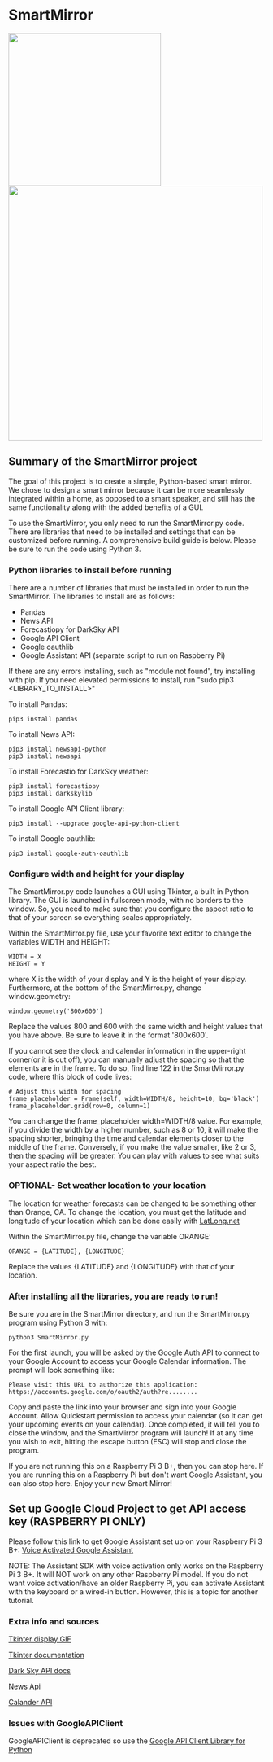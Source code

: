 # SmartMirror

<image src="images/SmartMirror2.jpg" width="300"> <image src="images/SmartMirror.jpg" width = 500>

## Summary of the SmartMirror project
The goal of this project is to create a simple, Python-based smart mirror. We chose to design a smart mirror because it can be more seamlessly integrated within a home, as opposed to a smart speaker, and still has the same functionality along with the added benefits of a GUI.

To use the SmartMirror, you only need to run the SmartMirror.py code. There are libraries that need to be installed and settings that can be customized before running. A comprehensive build guide is below. Please be sure to run the code using Python 3.



### Python libraries to install before running
There are a number of libraries that must be installed in order to run the SmartMirror. The libraries to install are as follows:
* Pandas
* News API
* Forecastiopy for DarkSky API
* Google API Client
* Google oauthlib
* Google Assistant API (separate script to run on Raspberry Pi)

If there are any errors installing, such as "module not found", try installing with pip.
If you need elevated permissions to install, run "sudo pip3 <LIBRARY_TO_INSTALL>"

To install Pandas:
```
pip3 install pandas
```

To install News API:
```
pip3 install newsapi-python
pip3 install newsapi
```
To install Forecastio for DarkSky weather:
```
pip3 install forecastiopy
pip3 install darkskylib
```
To install Google API Client library:
```
pip3 install --upgrade google-api-python-client
```
To install Google oauthlib:
```
pip3 install google-auth-oauthlib
```



### Configure width and height for your display
The SmartMirror.py code launches a GUI using Tkinter, a built in Python library. The GUI is launched in fullscreen mode, with no borders to the window. So, you need to make sure that you configure the aspect ratio to that of your screen so everything scales appropriately.

Within the SmartMirror.py file, use your favorite text editor to change the variables WIDTH and HEIGHT:
```
WIDTH = X
HEIGHT = Y
```
where X is the width of your display and Y is the height of your display.
Furthermore, at the bottom of the SmartMirror.py, change window.geometry:
```
window.geometry('800x600')
```
Replace the values 800 and 600 with the same width and height values that you have above.
Be sure to leave it in the format '800x600'.

If you cannot see the clock and calendar information in the upper-right corner(or it is cut off), you can manually adjust the spacing so that the elements are in the frame. To do so, find line 122 in the SmartMirror.py code, where this block of code lives:
```
# Adjust this width for spacing
frame_placeholder = Frame(self, width=WIDTH/8, height=10, bg='black')
frame_placeholder.grid(row=0, column=1)
```
You can change the frame_placeholder width=WIDTH/8 value. For example, if you divide the width by a higher number, such as 8 or 10, it will make the spacing shorter, bringing the time and calendar elements closer to the middle of the frame. Conversely, if you make the value smaller, like 2 or 3, then the spacing will be greater. You can play with values to see what suits your aspect ratio the best.



### OPTIONAL- Set weather location to your location
The location for weather forecasts can be changed to be something other than Orange, CA.
To change the location, you must get the latitude and longitude of your location which can be done easily with [LatLong.net](https://www.latlong.net/)

Within the SmartMirror.py file, change the variable ORANGE:
```
ORANGE = {LATITUDE}, {LONGITUDE}
```
Replace the values {LATITUDE} and {LONGITUDE} with that of your location.



### After installing all the libraries, you are ready to run!
Be sure you are in the SmartMirror directory, and run the SmartMirror.py program using Python 3 with:
```
python3 SmartMirror.py
```
For the first launch, you will be asked by the Google Auth API to connect to your Google Account to access your Google Calendar information. The prompt will look something like:
```
Please visit this URL to authorize this application: https://accounts.google.com/o/oauth2/auth?re........
```
Copy and paste the link into your browser and sign into your Google Account. Allow Quickstart permission to access your calendar (so it can get your upcoming events on your calendar). Once completed, it will tell you to close the window, and the SmartMirror program will launch! If at any time you wish to exit, hitting the escape button (ESC) will stop and close the program.

If you are not running this on a Raspberry Pi 3 B+, then you can stop here. If you are running this on a Raspberry Pi but don't want Google Assistant, you can also stop here. Enjoy your new Smart Mirror!



## Set up Google Cloud Project to get API access key (RASPBERRY PI ONLY)
Please follow this link to get Google Assistant set up on your Raspberry Pi 3 B+: [Voice Activated Google Assistant](https://www.novaspirit.com/2017/05/23/voice-activated-google-assistant-raspberry-pi/)

NOTE: The Assistant SDK with voice activation only works on the Raspberry Pi 3 B+. It will NOT work on any other Raspberry Pi model. If you do not want voice activation/have an older Raspberry Pi, you can activate Assistant with the keyboard or a wired-in button. However, this is a topic for another tutorial.

### Extra info and sources

[Tkinter display GIF](https://www.daniweb.com/programming/software-development/code/216550/tkinter-to-put-a-gif-image-on-a-canvas-python)

[Tkinter documentation](https://effbot.org/tkinterbook/tkinter-index.htm)

[Dark Sky API docs](https://darksky.net/dev/docs)

[News Api](http://www.rychdata.com/the-news-api-requesting-live-headlines-with-python.html)

[Calander API](https://developers.google.com/calendar/quickstart/python)

### Issues with GoogleAPIClient
GoogleAPIClient is deprecated so use the [Google API Client Library for Python](https://developers.google.com/api-client-library/python/)
